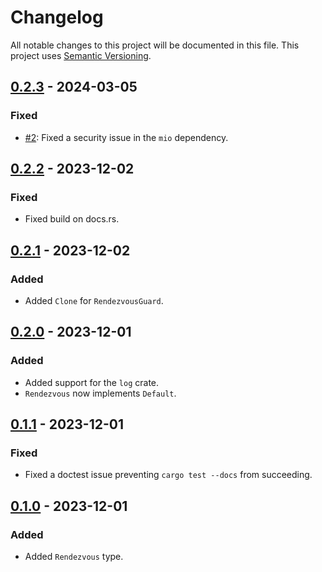# Changelog

All notable changes to this project will be documented in this file.
This project uses [Semantic Versioning](https://semver.org/spec/v2.0.0.html).

## [0.2.3] - 2024-03-05

[0.2.3]: https://github.com/sunsided/rendezvous-rs/releases/tag/0.2.3

### Fixed

- [#2](https://github.com/sunsided/rendezvous-rs/pull/2):
  Fixed a security issue in the `mio` dependency.

## [0.2.2] - 2023-12-02

### Fixed

- Fixed build on docs.rs.

## [0.2.1] - 2023-12-02

### Added

- Added `Clone` for `RendezvousGuard`.

## [0.2.0] - 2023-12-01

### Added

- Added support for the `log` crate.
- `Rendezvous` now implements `Default`.

## [0.1.1] - 2023-12-01

### Fixed

- Fixed a doctest issue preventing `cargo test --docs` from succeeding.

## [0.1.0] - 2023-12-01

### Added

- Added `Rendezvous` type.

[0.2.2]: https://github.com/sunsided/rendezvous-rs/releases/tag/0.2.2
[0.2.1]: https://github.com/sunsided/rendezvous-rs/releases/tag/0.2.1
[0.2.0]: https://github.com/sunsided/rendezvous-rs/releases/tag/0.2.0
[0.1.1]: https://github.com/sunsided/rendezvous-rs/releases/tag/0.1.1
[0.1.0]: https://github.com/sunsided/rendezvous-rs/releases/tag/0.1.0
